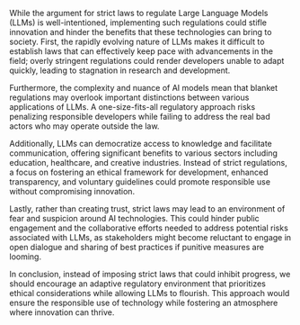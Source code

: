 While the argument for strict laws to regulate Large Language Models (LLMs) is well-intentioned, implementing such regulations could stifle innovation and hinder the benefits that these technologies can bring to society. First, the rapidly evolving nature of LLMs makes it difficult to establish laws that can effectively keep pace with advancements in the field; overly stringent regulations could render developers unable to adapt quickly, leading to stagnation in research and development. 

Furthermore, the complexity and nuance of AI models mean that blanket regulations may overlook important distinctions between various applications of LLMs. A one-size-fits-all regulatory approach risks penalizing responsible developers while failing to address the real bad actors who may operate outside the law.

Additionally, LLMs can democratize access to knowledge and facilitate communication, offering significant benefits to various sectors including education, healthcare, and creative industries. Instead of strict regulations, a focus on fostering an ethical framework for development, enhanced transparency, and voluntary guidelines could promote responsible use without compromising innovation. 

Lastly, rather than creating trust, strict laws may lead to an environment of fear and suspicion around AI technologies. This could hinder public engagement and the collaborative efforts needed to address potential risks associated with LLMs, as stakeholders might become reluctant to engage in open dialogue and sharing of best practices if punitive measures are looming.

In conclusion, instead of imposing strict laws that could inhibit progress, we should encourage an adaptive regulatory environment that prioritizes ethical considerations while allowing LLMs to flourish. This approach would ensure the responsible use of technology while fostering an atmosphere where innovation can thrive.